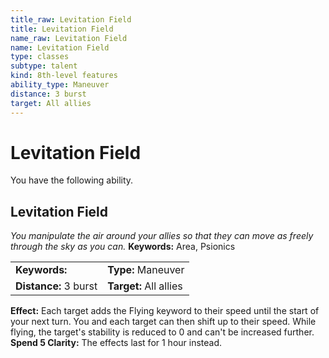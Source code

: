 ```yaml
---
title_raw: Levitation Field
title: Levitation Field
name_raw: Levitation Field
name: Levitation Field
type: classes
subtype: talent
kind: 8th-level features
ability_type: Maneuver
distance: 3 burst
target: All allies
---
```


# Levitation Field

You have the following ability.

## Levitation Field

*You manipulate the air around your allies so that they can move as freely through the sky as you can.* **Keywords:** Area, Psionics

|                       |                        |
| :-------------------- | :--------------------- |
| **Keywords:**         | **Type:** Maneuver     |
| **Distance:** 3 burst | **Target:** All allies |

**Effect:** Each target adds the Flying keyword to their speed until the start of your next turn. You and each target can then shift up to their speed. While flying, the target's stability is reduced to 0 and can't be increased further. **Spend 5 Clarity:** The effects last for 1 hour instead.
